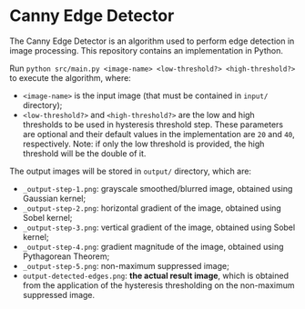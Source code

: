 # Canny Edge Detector

The Canny Edge Detector is an algorithm used to perform edge detection in image processing. This repository contains an implementation in Python.

Run `python src/main.py <image-name> <low-threshold?> <high-threshold?>` to execute the algorithm, where:

- `<image-name>` is the input image (that must be contained in `input/` directory);
- `<low-threshold?>` and `<high-threshold?>` are the low and high thresholds to be used in hysteresis threshold step. These parameters are optional and their default values in the implementation are `20` and `40`, respectively. Note: if only the low threshold is provided, the high threshold will be the double of it.

The output images will be stored in `output/` directory, which are:

- `_output-step-1.png`: grayscale smoothed/blurred image, obtained using Gaussian kernel;
- `_output-step-2.png`: horizontal gradient of the image, obtained using Sobel kernel;
- `_output-step-3.png`: vertical gradient of the image, obtained using Sobel kernel;
- `_output-step-4.png`: gradient magnitude of the image, obtained using Pythagorean Theorem;
- `_output-step-5.png`: non-maximum suppressed image;
- `output-detected-edges.png`: **the actual result image**, which is obtained from the application of the hysteresis thresholding on the non-maximum suppressed image.
